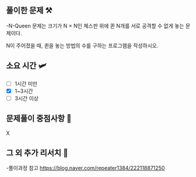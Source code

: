## 풀이한 문제 ⚒️
-N-Queen 문제는 크기가 N × N인 체스판 위에 퀸 N개를 서로 공격할 수 없게 놓는 문제이다.

N이 주어졌을 때, 퀸을 놓는 방법의 수를 구하는 프로그램을 작성하시오.


## 소요 시간 🛩️
- [ ] 1시간 미만
- [X] 1~3시간
- [ ] 3시간 이상

## 문제풀이 중점사항 🤔
X

## 그 외 추가 리서치 🚀
-풀이과정 참고
https://blog.naver.com/repeater1384/222118871250 

